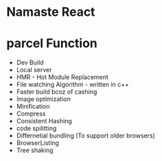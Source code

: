 # Namaste React

# parcel Function
- Dev Build
- Local server
- HMR - Hot Module Replacement
- File watching Algorithm - written in c++
- Faster build bcoz of cashing
- Image optimization
- Minification
- Compress
- Consistent Hashing
- code spilitting
- Differnetial bundling (To support older browsers)
- BrowserListing
- Tree shaking  